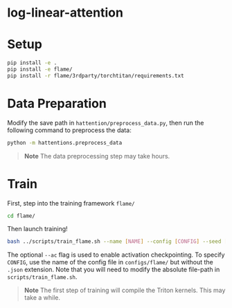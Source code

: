 # log-linear-attention

# Setup

```bash
pip install -e .
pip install -e flame/
pip install -r flame/3rdparty/torchtitan/requirements.txt
```

# Data Preparation
Modify the save path in `hattention/preprocess_data.py`, then run the following command to preprocess the data:
```bash
python -m hattentions.preprocess_data
```

> **Note**
> The data preprocessing step may take hours.

# Train

First, step into the training framework `flame/`
```bash
cd flame/
```

Then launch training!
```bash
bash ../scripts/train_flame.sh --name [NAME] --config [CONFIG] --seed [--ac]
```
The optional `--ac` flag is used to enable activation checkpointing. To specify `CONFIG`, use the name of the config file in `configs/flame/` but without the `.json` extension. Note that you will need to modify the absolute file-path in `scripts/train_flame.sh`.

> **Note**
> The first step of training will compile the Triton kernels. This may take a while.
